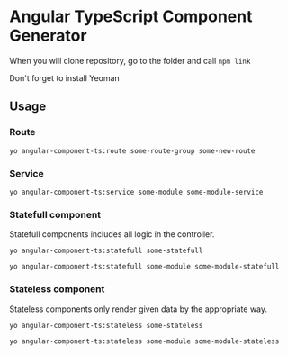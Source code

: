 # Angular TypeScript Component Generator

When you will clone repository, go to the folder and call `npm link`

Don't forget to install Yeoman

## Usage

### Route

```
yo angular-component-ts:route some-route-group some-new-route
```

### Service

```
yo angular-component-ts:service some-module some-module-service
```

### Statefull component
Statefull components includes all logic in the controller.

```
yo angular-component-ts:statefull some-statefull
```

```
yo angular-component-ts:statefull some-module some-module-statefull
```

### Stateless component
Stateless components only render given data by the appropriate way.

```
yo angular-component-ts:stateless some-stateless
```

```
yo angular-component-ts:stateless some-module some-module-stateless
```

